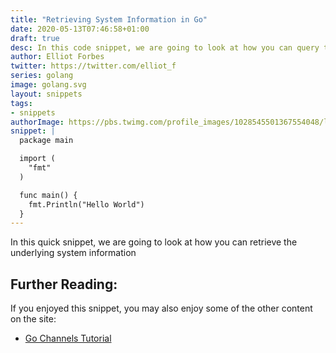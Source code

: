 ```yaml
---
title: "Retrieving System Information in Go"
date: 2020-05-13T07:46:58+01:00
draft: true
desc: In this code snippet, we are going to look at how you can query the underlying system information such as CPU, RAM and   hard drive utilization 
author: Elliot Forbes
twitter: https://twitter.com/elliot_f
series: golang
image: golang.svg
layout: snippets
tags:
- snippets
authorImage: https://pbs.twimg.com/profile_images/1028545501367554048/lzr43cQv_400x400.jpg
snippet: |
  package main

  import (
    "fmt"
  )

  func main() {
    fmt.Println("Hello World")
  }
---
```


In this quick snippet, we are going to look at how you can retrieve the underlying system information 

## Further Reading:

If you enjoyed this snippet, you may also enjoy some of the other content on the site:

* [Go Channels Tutorial](/golang/go-channels-tutorial/)